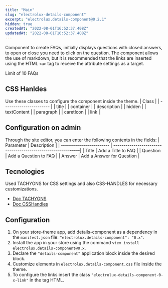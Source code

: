 ```yaml
---
title: "Main"
slug: "electrolux-details-component"
excerpt: "electrolux.details-component@0.2.1"
hidden: true
createdAt: "2022-08-01T16:52:37.408Z"
updatedAt: "2022-08-01T16:52:37.408Z"
---
```

Component to create FAQs, initially displays questions with closed answers, to open or close you need to click on the question.
The component allows the use of markdown, but it is recommended that the links are inserted using the HTML `<a>` tag to receive the attribute settings as a target.

Limit of 10 FAQs

## CSS Hanldes
Use these classes to configure the component inside the theme.
| Class                   |
| ----------------------- |
| title                   |
| container               |
| description             |
| hidden                  |
| textContent             |
| paragraph               |
| caretIcon               |
| link                    |

## Configuration on admin
Through the site editor, you can enter the following contents in the fields:
| Parameter                | Description                                                  |
| ------------------------ | -------------------------------------------------------------|
| Title                    | Add a Title to FAQ                                           |
| Question                 | Add a Question to FAQ                                        |
| Answer                   | Add a Answer for Question                                    |
## Tecnologies
Used TACHYONS for CSS settings and also CSS-HANDLES for necessary customizations.
- [Doc TACHYONS](https://tachyons.io/)
- [Doc CSSHandles](https://developers.vtex.com/vtex-developer-docs/docs/vtex-io-documentation-contributing-with-new-css-handles)

## Configuration
1. On your store-theme app, add details-component as a dependency in the `manifest.json` file: `"electrolux.details-component": "0.x"`.
2. Install the app in your store using the command `vtex install electrolux.details-component@0.x`.
3. Declare the `"details-component"` application block inside the desired block.
4. Customize elements in `electrolux.details-component.css` file inside the theme.
5. To configure the links insert the class `"electrolux-details-component-0-x-link"` in the tag HTML.